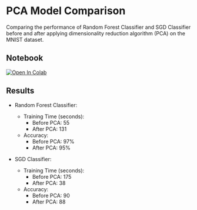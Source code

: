 # PCA Model Comparison

Comparing the performance of Random Forest Classifier and SGD Classifier before and after applying dimensionality reduction algorithm (PCA) on the MNIST dataset.

## Notebook

[![Open In Colab](https://colab.research.google.com/assets/colab-badge.svg)](https://colab.research.google.com/drive/1_OpNaAv29ZvdtuOtkcbX5Ep0gpmMLbaC#scrollTo=QBo_pAXvjJEH)


## Results

- Random Forest Classifier:
  - Training Time (seconds):
    - Before PCA: 55
    - After PCA: 131
  - Accuracy:
    - Before PCA: 97%
    - After PCA: 95%

- SGD Classifier:
  - Training Time (seconds):
    - Before PCA: 175
    - After PCA: 38
  - Accuracy:
    - Before PCA: 90
    - After PCA: 88
